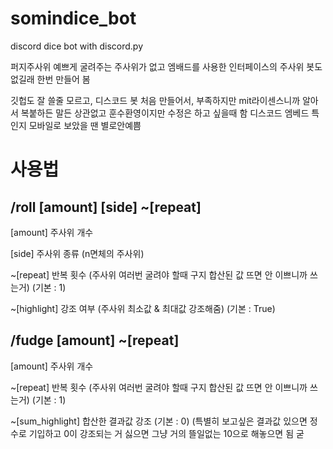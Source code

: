 # somindice_bot
discord dice bot with discord.py

퍼지주사위 예쁘게 굴려주는 주사위가 없고 엠배드를 사용한 인터페이스의 주사위 봇도 없길래 한번 만들어 봄

깃헙도 잘 쓸줄 모르고, 디스코드 봇 처음 만들어서, 부족하지만 mit라이센스니까 알아서 복붙하든 말든 상관없고 훈수환영이지만 수정은 하고 싶을때 함
디스코드 엠베드 특인지 모바일로 보았을 땐 별로안예쁨 


# 사용법
 ## /roll [amount] [side] ~[repeat]


 [amount]          주사위 개수

 [side]            주사위 종류 (n면체의 주사위) 

 ~[repeat]         반복 횟수 (주사위 여러번 굴려야 할때 구지 합산된 값 뜨면 안 이쁘니까 쓰는거) (기본 : 1)

 ~[highlight]      강조 여부 (주사위 최소값 & 최대값 강조해줌) (기본 : True) 


 ## /fudge [amount] ~[repeat]


 [amount]          주사위 개수

 ~[repeat]         반복 횟수 (주사위 여러번 굴려야 할때 구지 합산된 값 뜨면 안 이쁘니까 쓰는거) (기본 : 1)

 ~[sum_highlight]  합산한 결과값 강조 (기본 : 0) (특별히 보고싶은 결과값 있으면 정수로 기입하고 0이 강조되는 거 싫으면 그냥 거의 뜰일없는 10으로 해놓으면 됨 굳
